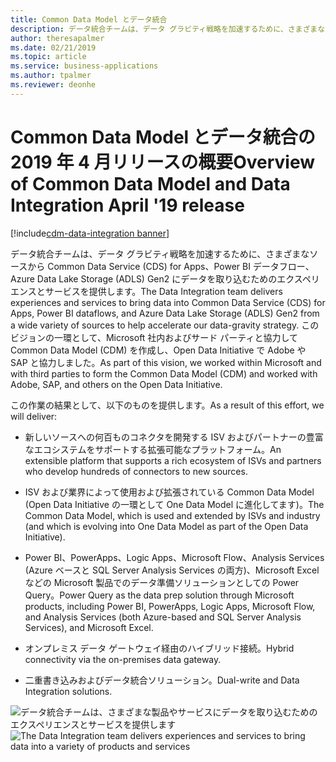 ```yaml
---
title: Common Data Model とデータ統合
description: データ統合チームは、データ グラビティ戦略を加速するために、さまざまなソースから CDS、Power BI データフロー、ADLS Gen2 にデータを取り込むためのエクスペリエンスとサービスを提供します。
author: theresapalmer
ms.date: 02/21/2019
ms.topic: article
ms.service: business-applications
ms.author: tpalmer
ms.reviewer: deonhe
---
```



# <a name="overview-of-common-data-model-and-data-integration-april-19-release"></a><span data-ttu-id="4da1f-103">Common Data Model とデータ統合の 2019 年 4 月リリースの概要</span><span class="sxs-lookup"><span data-stu-id="4da1f-103">Overview of Common Data Model and Data Integration April '19 release</span></span>
[!include[cdm-data-integration banner](../includes/cdm-data-integration.md)]



<span data-ttu-id="4da1f-104">データ統合チームは、データ グラビティ戦略を加速するために、さまざまなソースから Common Data Service (CDS) for Apps、Power BI データフロー、Azure Data Lake Storage (ADLS) Gen2 にデータを取り込むためのエクスペリエンスとサービスを提供します。</span><span class="sxs-lookup"><span data-stu-id="4da1f-104">The Data Integration team delivers experiences and services to bring data into Common Data Service (CDS) for Apps, Power BI dataflows, and Azure Data Lake Storage (ADLS) Gen2 from a wide variety of sources to help accelerate our data-gravity strategy.</span></span> <span data-ttu-id="4da1f-105">このビジョンの一環として、Microsoft 社内およびサード パーティと協力して Common Data Model (CDM) を作成し、Open Data Initiative で Adobe や SAP と協力しました。</span><span class="sxs-lookup"><span data-stu-id="4da1f-105">As part of this vision, we worked within Microsoft and with third parties to form the Common Data Model (CDM) and worked with Adobe, SAP, and others on the Open Data Initiative.</span></span>

<span data-ttu-id="4da1f-106">この作業の結果として、以下のものを提供します。</span><span class="sxs-lookup"><span data-stu-id="4da1f-106">As a result of this effort, we will deliver:</span></span>

- <span data-ttu-id="4da1f-107">新しいソースへの何百ものコネクタを開発する ISV およびパートナーの豊富なエコシステムをサポートする拡張可能なプラットフォーム。</span><span class="sxs-lookup"><span data-stu-id="4da1f-107">An extensible platform that supports a rich ecosystem of ISVs and partners who develop hundreds of connectors to new sources.</span></span>

- <span data-ttu-id="4da1f-108">ISV および業界によって使用および拡張されている Common Data Model (Open Data Initiative の一環として One Data Model に進化してます)。</span><span class="sxs-lookup"><span data-stu-id="4da1f-108">The Common Data Model, which is used and extended by ISVs and industry (and which is evolving into One Data Model as part of the Open Data Initiative).</span></span>

- <span data-ttu-id="4da1f-109">Power BI、PowerApps、Logic Apps、Microsoft Flow、Analysis Services (Azure ベースと SQL Server Analysis Services の両方)、Microsoft Excel などの Microsoft 製品でのデータ準備ソリューションとしての Power Query。</span><span class="sxs-lookup"><span data-stu-id="4da1f-109">Power Query as the data prep solution through Microsoft products, including Power BI, PowerApps, Logic Apps, Microsoft Flow, and Analysis Services (both Azure-based and SQL Server Analysis Services), and Microsoft Excel.</span></span>

- <span data-ttu-id="4da1f-110">オンプレミス データ ゲートウェイ経由のハイブリッド接続。</span><span class="sxs-lookup"><span data-stu-id="4da1f-110">Hybrid connectivity via the on-premises data gateway.</span></span>

- <span data-ttu-id="4da1f-111">二重書き込みおよびデータ統合ソリューション。</span><span class="sxs-lookup"><span data-stu-id="4da1f-111">Dual-write and Data Integration solutions.</span></span>

<span data-ttu-id="4da1f-112">![データ統合チームは、さまざまな製品やサービスにデータを取り込むためのエクスペリエンスとサービスを提供します](media/index-1.png "データ統合チームは、さまざまな製品やサービスにデータを取り込むためのエクスペリエンスとサービスを提供します")</span><span class="sxs-lookup"><span data-stu-id="4da1f-112">![The Data Integration team delivers experiences and services to bring data into a variety of products and services](media/index-1.png "The Data Integration team delivers experiences and services to bring data into a variety of products and services")</span></span>


